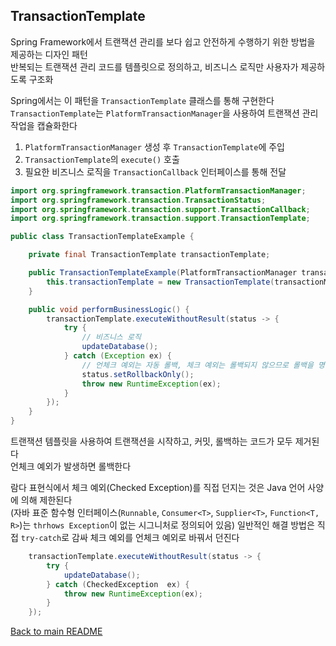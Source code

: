 ## TransactionTemplate
Spring Framework에서 트랜잭션 관리를 보다 쉽고 안전하게 수행하기 위한 방법을 제공하는 디자인 패턴<br>
반복되는 트랜잭션 관리 코드를 템플릿으로 정의하고, 비즈니스 로직만 사용자가 제공하도록 구조화<br>

Spring에서는 이 패턴을 `TransactionTemplate` 클래스를 통해 구현한다<br>
`TransactionTemplate`는 `PlatformTransactionManager`을 사용하여 트랜잭션 관리작업을 캡슐화한다<br>

1. `PlatformTransactionManager` 생성 후 `TransactionTemplate`에 주입
2. `TransactionTemplate`의 `execute()` 호출
3. 필요한 비즈니스 로직을 `TransactionCallback` 인터페이스를 통해 전달

```java
import org.springframework.transaction.PlatformTransactionManager;
import org.springframework.transaction.TransactionStatus;
import org.springframework.transaction.support.TransactionCallback;
import org.springframework.transaction.support.TransactionTemplate;

public class TransactionTemplateExample {

    private final TransactionTemplate transactionTemplate;

    public TransactionTemplateExample(PlatformTransactionManager transactionManager) {
        this.transactionTemplate = new TransactionTemplate(transactionManager);
    }

    public void performBusinessLogic() {
        transactionTemplate.executeWithoutResult(status -> {
            try {
                // 비즈니스 로직
                updateDatabase();
            } catch (Exception ex) {
                // 언체크 예외는 자동 롤백, 체크 예외는 롤백되지 않으므로 롤백을 명시
                status.setRollbackOnly();
                throw new RuntimeException(ex);
            }
        });
    }
}
```
트랜잭션 템플릿을 사용하여 트랜잭션을 시작하고, 커밋, 롤백하는 코드가 모두 제거된다<br>
언체크 예외가 발생하면 롤백한다<br>

람다 표현식에서 체크 예외(Checked Exception)를 직접 던지는 것은 Java 언어 사양에 의해 제한된다<br>
(자바 표준 함수형 인터페이스(`Runnable`, `Consumer<T>`, `Supplier<T>`, `Function<T, R>`)는 `thrhows Exception`이 없는 시그니처로 정의되어 있음)
일반적인 해결 방법은 직접 `try-catch`로 감싸 체크 예외를 언체크 예외로 바꿔서 던진다
```java
    transactionTemplate.executeWithoutResult(status -> {
        try {
            updateDatabase();
        } catch (CheckedException  ex) {
            throw new RuntimeException(ex);
        }
    });
```

[Back to main README](../README.md)
